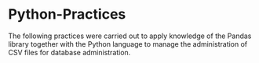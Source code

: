 # Python-Practices
The following practices were carried out to apply knowledge of the Pandas library together with the Python language to manage the administration of CSV files for database administration. 
